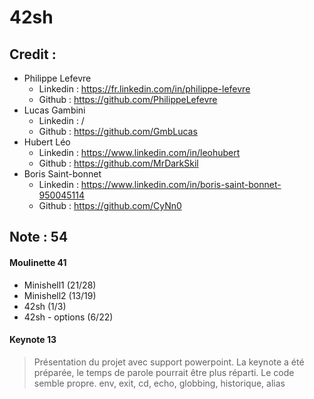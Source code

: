 # 42sh

## Credit :
- Philippe Lefevre
  - Linkedin : https://fr.linkedin.com/in/philippe-lefevre
  - Github : https://github.com/PhilippeLefevre
- Lucas Gambini
  - Linkedin : /
  - Github : https://github.com/GmbLucas
- Hubert Léo
  - Linkedin : https://www.linkedin.com/in/leohubert
  - Github : https://github.com/MrDarkSkil
- Boris Saint-bonnet
  - Linkedin : https://www.linkedin.com/in/boris-saint-bonnet-950045114
  - Github : https://github.com/CyNn0

## Note : 54
#### Moulinette 41 
- Minishell1 (21/28)
- Minishell2 (13/19)
- 42sh (1/3)
- 42sh - options (6/22)

#### Keynote 13
> Présentation du projet avec support powerpoint. La keynote a été préparée, le temps de parole pourrait être plus réparti. Le code semble propre. env, exit, cd, echo, globbing, historique, alias
